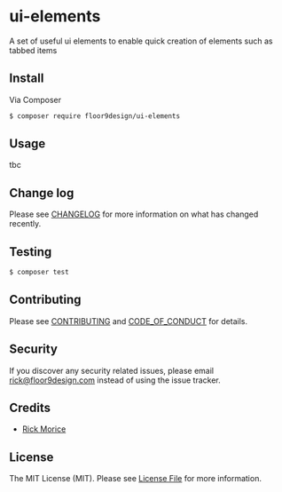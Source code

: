 # ui-elements
A set of useful ui elements to enable quick creation of elements such as tabbed items

## Install

Via Composer

``` bash
$ composer require floor9design/ui-elements
```

## Usage

tbc

## Change log

Please see [CHANGELOG](docs/CHANGELOG.md) for more information on what has changed recently.

## Testing

``` bash
$ composer test
```

## Contributing

Please see [CONTRIBUTING](docs/CONTRIBUTING.md) and [CODE_OF_CONDUCT](docs/CODE_OF_CONDUCT.md) for details.

## Security

If you discover any security related issues, please email rick@floor9design.com instead of using the issue tracker.

## Credits

- [Rick Morice][link-author]

## License

The MIT License (MIT). Please see [License File](docs/LICENSE.md) for more information.

[ico-version]: https://img.shields.io/packagist/v/floor9design/ui-elements.svg?style=flat-square
[ico-license]: https://img.shields.io/badge/license-MIT-brightgreen.svg?style=flat-square
[ico-travis]: https://img.shields.io/travis/floor9design/ui-elements/master.svg?style=flat-square
[ico-scrutinizer]: https://img.shields.io/scrutinizer/coverage/g/floor9design/ui-elements.svg?style=flat-square
[ico-code-quality]: https://img.shields.io/scrutinizer/g/floor9design/ui-elements.svg?style=flat-square
[ico-downloads]: https://img.shields.io/packagist/dt/floor9design/ui-elements.svg?style=flat-square

[link-packagist]: https://packagist.org/packages/floor9design/ui-elements
[link-travis]: https://travis-ci.org/floor9design/ui-elements
[link-scrutinizer]: https://scrutinizer-ci.com/g/floor9design/ui-elements/code-structure
[link-code-quality]: https://scrutinizer-ci.com/g/floor9design/ui-elements
[link-downloads]: https://packagist.org/packages/floor9design/ui-elements
[link-author]: https://github.com/elb98rm

